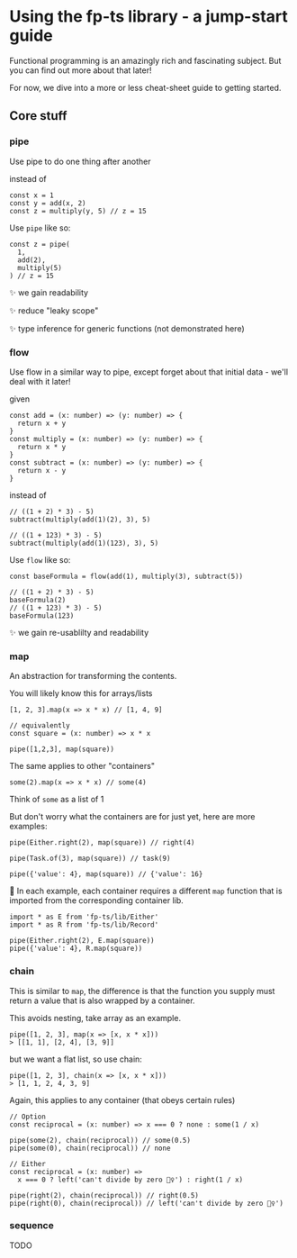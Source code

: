 # Using the fp-ts library - a jump-start guide

Functional programming is an amazingly rich and fascinating subject. But you can find out more about that later!

For now, we dive into a more or less cheat-sheet guide to getting started.

## Core stuff

### pipe

Use pipe to do one thing after another

instead of

```
const x = 1
const y = add(x, 2)
const z = multiply(y, 5) // z = 15
```

Use `pipe` like so:

```
const z = pipe(
  1,
  add(2),
  multiply(5)
) // z = 15
```

✨ we gain readability

✨ reduce "leaky scope"

✨ type inference for generic functions (not demonstrated here)

### flow

Use flow in a similar way to pipe, except forget about that initial data - we'll deal with it later!

given

```
const add = (x: number) => (y: number) => {
  return x + y
}
const multiply = (x: number) => (y: number) => {
  return x * y
}
const subtract = (x: number) => (y: number) => {
  return x - y
}
```

instead of

```
// ((1 + 2) * 3) - 5)
subtract(multiply(add(1)(2), 3), 5)

// ((1 + 123) * 3) - 5)
subtract(multiply(add(1)(123), 3), 5)
```

Use `flow` like so:

```
const baseFormula = flow(add(1), multiply(3), subtract(5))

// ((1 + 2) * 3) - 5)
baseFormula(2)
// ((1 + 123) * 3) - 5)
baseFormula(123)
```

✨ we gain re-usablilty and readability

### map

An abstraction for transforming the contents.

You will likely know this for arrays/lists

```
[1, 2, 3].map(x => x * x) // [1, 4, 9]

// equivalently
const square = (x: number) => x * x

pipe([1,2,3], map(square))
```

The same applies to other "containers"

`some(2).map(x => x * x) // some(4)`

Think of `some` as a list of 1

But don't worry what the containers are for just yet, here are more examples:

```
pipe(Either.right(2), map(square)) // right(4)

pipe(Task.of(3), map(square)) // task(9)

pipe({'value': 4}, map(square)) // {'value': 16}
```

📝 In each example, each container requires a different `map` function that is imported from the corresponding container lib.

```
import * as E from 'fp-ts/lib/Either'
import * as R from 'fp-ts/lib/Record'

pipe(Either.right(2), E.map(square))
pipe({'value': 4}, R.map(square))
```

### chain

This is similar to `map`, the difference is that the function you supply must return a value that is also wrapped by a container.

This avoids nesting, take array as an example.

```
pipe([1, 2, 3], map(x => [x, x * x]))
> [[1, 1], [2, 4], [3, 9]]
```

but we want a flat list, so use chain:

```
pipe([1, 2, 3], chain(x => [x, x * x]))
> [1, 1, 2, 4, 3, 9]
```

Again, this applies to any container (that obeys certain rules)

```
// Option
const reciprocal = (x: number) => x === 0 ? none : some(1 / x)

pipe(some(2), chain(reciprocal)) // some(0.5)
pipe(some(0), chain(reciprocal)) // none

// Either
const reciprocal = (x: number) =>
  x === 0 ? left('can't divide by zero 🤦‍♀️') : right(1 / x)

pipe(right(2), chain(reciprocal)) // right(0.5)
pipe(right(0), chain(reciprocal)) // left('can't divide by zero 🤦‍♀️')
```

### sequence

TODO
